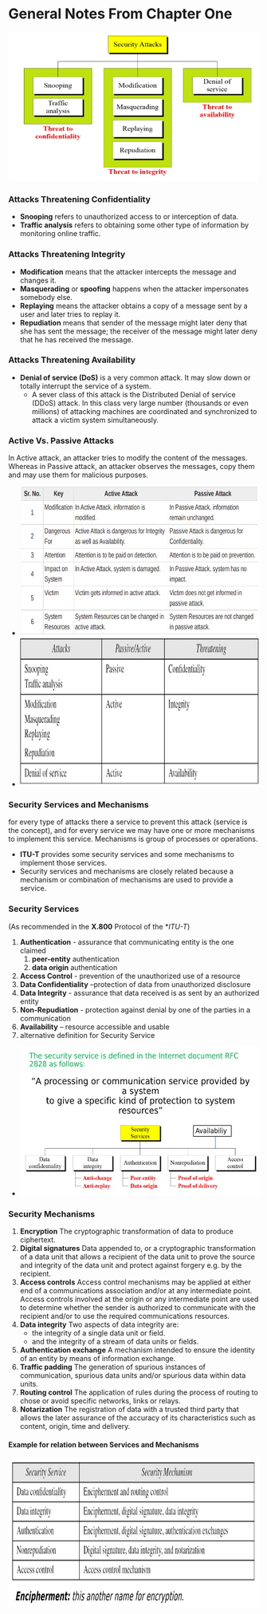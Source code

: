 # General Notes From Chapter One

<img src="https://github.com/ahmadateya/learning-notes/blob/main/images/Screenshot%20from%202021-11-16%2000-37-04.png" width="500" height="300">

### Attacks Threatening Confidentiality
* **Snooping** refers to unauthorized access to or interception of data.
* **Traffic analysis** refers to obtaining some other type of information by monitoring online traffic.

### Attacks Threatening Integrity
* **Modification** means that the attacker intercepts the message and changes it.
* **Masquerading** or **spoofing** happens when the attacker impersonates somebody else.
* **Replaying** means the attacker obtains a copy of a message sent by a user and later tries to replay it. 
* **Repudiation** means that sender of the message might later deny that she has sent the message; the receiver of the message might later deny that he has received the message.

### Attacks Threatening Availability
* **Denial of service (DoS)** is a very common attack. It may slow down or totally interrupt the service of a system.
    * A sever class of this attack is the Distributed Denial of service (DDoS) attack. In this class very large number (thousands or even millions) of attacking machines are coordinated and synchronized to attack a victim system simultaneously. 

### Active Vs. Passive Attacks
In Active attack, an attacker tries to modify the content of the messages. Whereas in Passive attack, an attacker observes the messages, copy them and may use them for malicious purposes.

* <img src="https://github.com/ahmadateya/learning-notes/blob/main/images/Screenshot%20from%202021-11-16%2000-53-32.png" width="550" height="300">
* <img src="https://github.com/ahmadateya/learning-notes/blob/main/images/Screenshot%20from%202021-11-16%2000-54-44.png" width="550" height="300">

### Security Services and Mechanisms
for every type of attacks there a service to prevent this attack (service is the concept), and for every service we may have one or more mechanisms to implement this service.
Mechanisms is group of processes or operations.
* **ITU-T** provides some security services and some mechanisms to implement those services. 
* Security services and mechanisms are closely related because a mechanism or combination of mechanisms are used to provide a service.

### Security Services
(As recommended in the **X.800** Protocol of the **ITU-T*)
1. **Authentication** - assurance that communicating entity is the one claimed
	1. **peer-entity** authentication 
	2. **data origin** authentication
2. **Access Control** - prevention of the unauthorized use of a resource
3. **Data Confidentiality** –protection of data from unauthorized disclosure
4. **Data Integrity** - assurance that data received is as sent by an authorized entity
5. **Non-Repudiation** - protection against denial by one of the parties in a communication
6. **Availability** – resource accessible and usable
7. alternative definition for Security Service
* <img src="https://github.com/ahmadateya/learning-notes/blob/main/images/Screenshot%20from%202021-11-16%2001-14-36.png" width="550" height="300">

### Security Mechanisms
1. **Encryption** The cryptographic transformation of data to produce ciphertext.
2. **Digital signatures** Data appended to, or a cryptographic transformation of a data unit that allows a recipient of the data unit to prove the source and integrity of the data unit and protect against forgery e.g. by the recipient.
3. **Access controls** Access control mechanisms may be applied at either end of a communications association and/or at any intermediate point. Access controls involved at the origin or any intermediate point are used to determine whether the sender is authorized to communicate with the recipient and/or to use the required communications resources.
4. **Data integrity** Two aspects of data integrity are:
	* the integrity of a single data unit or field.
	* and the integrity of a stream of data units or fields.
5. **Authentication exchange** A mechanism intended to ensure the identity of an entity by means of information exchange.
6. **Traffic padding** The generation of spurious instances of communication, spurious data units and/or spurious data within data units.
7. **Routing control** The application of rules during the process of routing to chose or avoid specific networks, links or relays.
8. **Notarization** The registration of data with a trusted third party that allows the later assurance of the accuracy of its characteristics such as content, origin, time and delivery.

#### Example for relation between Services and Mechanisms
<img src="https://github.com/ahmadateya/learning-notes/blob/main/images/Screenshot%20from%202021-11-16%2001-25-25.png" width="550" height="300">
